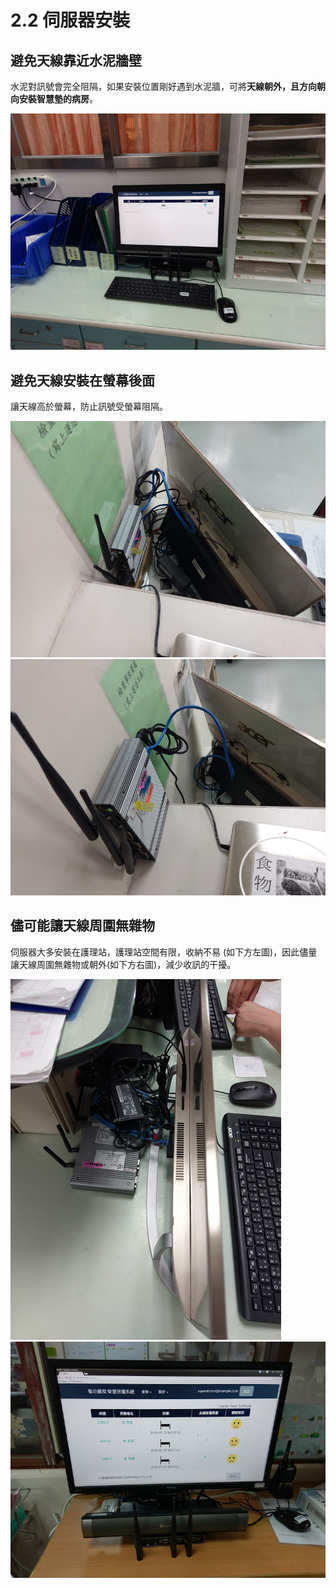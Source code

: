 # 2.2 伺服器安裝

## 避免天線靠近水泥牆壁

水泥對訊號會完全阻隔，如果安裝位置剛好遇到水泥牆，可將**天線朝外，且方向朝向安裝智慧墊的病房**。

![](../../.gitbook/assets/imag0563.jpg)

## 避免天線安裝在螢幕後面

讓天線高於螢幕，防止訊號受螢幕阻隔。

 ![](../../.gitbook/assets/imag1396.jpg) ![](../../.gitbook/assets/imag1395.jpg) 

## 儘可能讓天線周圍無雜物

伺服器大多安裝在護理站，護理站空間有限，收納不易 \(如下方左圖\)，因此儘量讓天線周圍無雜物或朝外\(如下方右圖\)，減少收訊的干擾。

![](../../.gitbook/assets/imag0556.jpg) ![](../../.gitbook/assets/imag0440.jpg) 

